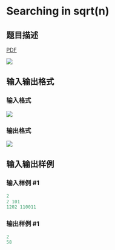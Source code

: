 # Searching in sqrt(n)

## 题目描述

[problemUrl]: https://uva.onlinejudge.org/index.php?option=com_onlinejudge&Itemid=8&category=441&page=show_problem&problem=3949

[PDF](https://uva.onlinejudge.org/external/125/p12505.pdf)

![](https://cdn.luogu.com.cn/upload/vjudge_pic/UVA12505/5893784178067a12a46881db5a5f09f552c6f780.png)

## 输入输出格式

### 输入格式

![](https://cdn.luogu.com.cn/upload/vjudge_pic/UVA12505/2f42068dcd43336c443f92ebdd6c1048643104f5.png)

### 输出格式

![](https://cdn.luogu.com.cn/upload/vjudge_pic/UVA12505/c9a6d781b0ec2d9f9eeb80260a2ab994726e2e21.png)

## 输入输出样例

### 输入样例 #1

```cpp
2
2 101
1202 110011
```


### 输出样例 #1

```cpp
2
58
```


